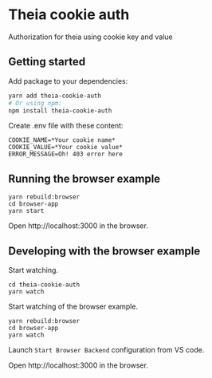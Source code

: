 # Theia cookie auth

Authorization for theia using cookie key and value

## Getting started

Add package to your dependencies:

```bash
yarn add theia-cookie-auth
# Or using npm:
npm install theia-cookie-auth
```

Create .env file with these content:

```
COOKIE_NAME=*Your cookie name*
COOKIE_VALUE=*Your cookie value*
ERROR_MESSAGE=Oh! 403 error here 
```

## Running the browser example

    yarn rebuild:browser
    cd browser-app
    yarn start

Open http://localhost:3000 in the browser.

## Developing with the browser example

Start watching.

    cd theia-cookie-auth
    yarn watch

Start watching of the browser example.

    yarn rebuild:browser
    cd browser-app
    yarn watch

Launch `Start Browser Backend` configuration from VS code.

Open http://localhost:3000 in the browser.
